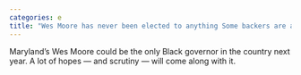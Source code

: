 ```yaml
---
categories: e
title: "Wes Moore has never been elected to anything Some backers are already eyeing the White House"
---
```

Maryland’s Wes Moore could be the only Black governor in the country next year. A lot of hopes — and scrutiny — will come along with it.